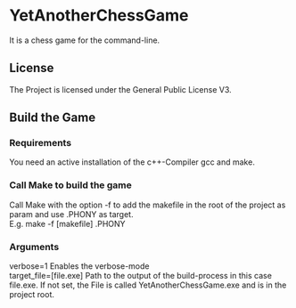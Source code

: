 # YetAnotherChessGame
It is a chess game for the command-line.

## License
The Project is licensed under the General Public License V3.

## Build the Game

### Requirements
You need an active installation of the c++-Compiler gcc and make.

### Call Make to build the game
Call Make with the option -f to add the makefile in the root of the project as param and use .PHONY as target.<br> E.g. make -f [makefile] .PHONY

### Arguments
verbose=1 Enables the verbose-mode<br>
target_file=[file.exe] Path to the output of the build-process in this case file.exe. 
If not set, the File is called YetAnotherChessGame.exe and is in the project root.
